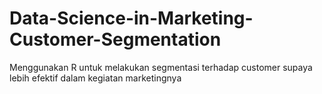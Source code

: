 # Data-Science-in-Marketing-Customer-Segmentation
Menggunakan R untuk melakukan segmentasi terhadap customer supaya lebih efektif dalam kegiatan marketingnya
